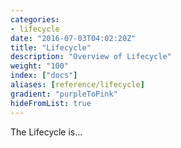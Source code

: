 ```yaml
---
categories:
- lifecycle
date: "2016-07-03T04:02:20Z"
title: "Lifecycle"
description: "Overview of Lifecycle"
weight: "100"
index: ["docs"]
aliases: [reference/lifecycle]
gradient: "purpleToPink"
hideFromList: true
---
```


The Lifecycle is...